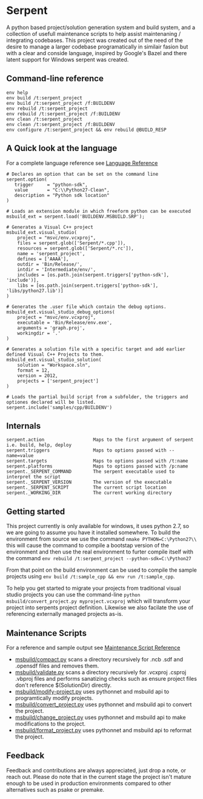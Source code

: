 # Serpent

A python based project/solution generation system and build system, and a collection of usefull maintenance scripts to help assist maintenaning / integrating codebases. This project was created out of the need of the desire to manage a larger codebase programatically in similair fasion but with a clear and conside language, inspired by Google's Bazel and there latent support for Windows serpent was created.

## Command-line reference

```
env help
env build /t:serpent_project
env build /t:serpent_project /f:BUILDENV
env rebuild /t:serpent_project
env rebuild /t:serpent_project /f:BUILDENV
env clean /t:serpent_project
env clean /t:serpent_project /f:BUILDENV
env configure /t:serpent_project && env rebuild @BUILD_RESP
```

## A Quick look at the language 

For a complete language reference see [Language Reference](LANGUAGE.md)

```
# Declares an option that can be set on the command line
serpent.option(
   trigger     = "python-sdk",
   value       = "C:\\Python27-Clean",
   description = "Python sdk location"
)

# Loads an extension module in which freeform python can be executed 
msbuild_ext = serpent.load('BUILDENV.MSBUILD.SRP');

# Generates a Visual C++ project
msbuild_ext.visual_studio(
	project = "msvc/env.vcxproj",
	files = serpent.glob(['Serpent/*.cpp']),
	resources = serpent.glob(['Serpent/*.rc']),
	name = 'serpent_project',
	defines = ['AAAA'],
	outdir = 'Bin/Release/',
	intdir = 'Intermediate/env/',
	includes = [os.path.join(serpent.triggers['python-sdk'], 'include')],
	libs = [os.path.join(serpent.triggers['python-sdk'], 'libs/python27.lib')]
)

# Generates the .user file which contain the debug options.
msbuild_ext.visual_studio_debug_options(
	project = "msvc/env.vcxproj",
	executable = 'Bin/Release/env.exe', 
	arguments = 'graph.proj', 
	workingdir = '.'
)

# Generates a solution file with a specific target and add earlier defined Visual C++ Projects to them.
msbuild_ext.visual_studio_solution(
	solution = "Workspace.sln",
	format = 12,
	version = 2012,
	projects = ['serpent_project']
)

# Loads the partial build script from a subfolder, the triggers and optiones declared will be listed.
serpent.include('samples/cpp/BUILDENV')
```

## Internals

```
serpent.action					Maps to the first argument of serpent i.e. build, help, deploy
serpent.triggers				Maps to options passed with --name=value
serpent.targets					Maps to options passed with /t:name
serpent.platforms				Maps to options passed with /p:name
serpent._SERPENT_COMMAND		The serpent executable used to interpret the script
serpent._SERPENT_VERSION		The version of the executable
serpent._SERPENT_SCRIPT			The current script location
serpent._WORKING_DIR			The current working directory
```

## Getting started

This project currently is only available for windows, it uses python 2.7, so we are going to assume you have it installed somewhere. To build the environment from source we use the command `nmake PYTHON=C:\Python27\\` this will cause the command to compile a bootstap version of the environment and then use the real environment to furter compile itself with the command `env rebuild /t:serpent_project --python-sdk=C:\Python27`

From that point on the build environment can be used to compile the sample projects using `env build /t:sample_cpp && env run /t:sample_cpp`.

To help you get started to migrate your projects from traditional visual studio projects you can use the command-line `python msbuild/convert_project.py myproject.vcxproj` which will transform your project into serpents project definition. Likewise we also facilate the use of referencing externally managed projects as-is.

## Maintenance Scripts

For a reference and sample output see [Maintenance Script Reference](MAINTENANCE.md)

- [msbuild/compact.py](msbuild/compact.py) scans a directory recursively for .ncb .sdf and .opensdf files and removes them.
- [msbuild/validate.py](msbuild/validate.py) scans a directory recursively for .vcxproj .csproj .vbproj files and performs sanatizing checks such as ensure project files don't reference $(SolutionDir) directly.
- [msbuild/modify-project.py](msbuild/modify-project.py) uses pythonnet and msbuild api to programtically modify projects.
- [msbuild/convert_project.py](msbuild/convert_project.py) uses pythonnet and msbuild api to convert the project.
- [msbuild/change_project.py](msbuild/change_project.py) uses pythonnet and msbuild api to make modifications to the project.
- [msbuild/format_project.py](msbuild/format_project.py) uses pythonnet and msbuild api to reformat the project.

## Feedback

Feedback and contributions are always appreciated, just drop a note, or reach out. Please do note that in the current stage the project isn't mature enough to be used in production environments compared to other alternatives such as psake or premake. 
